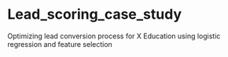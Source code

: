 # Lead_scoring_case_study
Optimizing lead conversion process for X Education using logistic regression and feature selection
